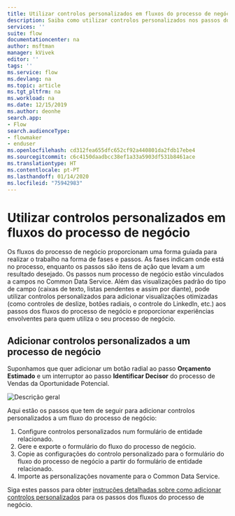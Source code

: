 ```yaml
---
title: Utilizar controlos personalizados em fluxos do processo de negócio | Microsoft Docs
description: Saiba como utilizar controlos personalizados nos passos dos fluxos do processo de negócio.
services: ''
suite: flow
documentationcenter: na
author: msftman
manager: kVivek
editor: ''
tags: ''
ms.service: flow
ms.devlang: na
ms.topic: article
ms.tgt_pltfrm: na
ms.workload: na
ms.date: 12/15/2019
ms.author: deonhe
search.app:
- Flow
search.audienceType:
- flowmaker
- enduser
ms.openlocfilehash: cd312fea655dfc652cf92a440801da2fdb17ebe4
ms.sourcegitcommit: c6c4150daadbcc38ef1a33a5903df531b8461ace
ms.translationtype: HT
ms.contentlocale: pt-PT
ms.lasthandoff: 01/14/2020
ms.locfileid: "75942983"
---
```

# <a name="use-custom-controls-in-business-process-flows"></a>Utilizar controlos personalizados em fluxos do processo de negócio

Os fluxos do processo de negócio proporcionam uma forma guiada para realizar o trabalho na forma de fases e passos. As fases indicam onde está no processo, enquanto os passos são itens de ação que levam a um resultado desejado. Os passos num processo de negócio estão vinculados a campos no Common Data Service. Além das visualizações padrão do tipo de campo (caixas de texto, listas pendentes e assim por diante), pode utilizar controlos personalizados para adicionar visualizações otimizadas (como controles de deslize, botões radiais, o controle do LinkedIn, etc.) aos passos dos fluxos do processo de negócio e proporcionar experiências envolventes para quem utiliza o seu processo de negócio.

## <a name="adding-custom-controls-to-a-business-process"></a>Adicionar controlos personalizados a um processo de negócio

Suponhamos que quer adicionar um botão radial ao passo **Orçamento Estimado** e um interruptor ao passo **Identificar Decisor** do processo de Vendas da Oportunidade Potencial. 

![Descrição geral](./media/custom-controls/overview.png)

Aqui estão os passos que tem de seguir para adicionar controlos personalizados a um fluxo do processo de negócio:

1. Configure controlos personalizados num formulário de entidade relacionado.
1. Gere e exporte o formulário do fluxo do processo de negócio.
1. Copie as configurações do controlo personalizado para o formulário do fluxo do processo de negócio a partir do formulário de entidade relacionado.
1. Importe as personalizações novamente para o Common Data Service.

Siga estes passos para obter [instruções detalhadas sobre como adicionar controlos personalizados](https://powerusers.microsoft.com/t5/Power-Automate-Community-Blog/Preview-Custom-Controls-in-Business-Process-Flows/ba-p/263237) para os passos dos fluxos do processo de negócio.






